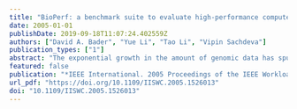 ```yaml
---
title: "BioPerf: a benchmark suite to evaluate high-performance computer architecture on bioinformatics applications"
date: 2005-01-01
publishDate: 2019-09-18T11:07:24.402559Z
authors: ["David A. Bader", "Yue Li", "Tao Li", "Vipin Sachdeva"]
publication_types: ["1"]
abstract: "The exponential growth in the amount of genomic data has spurred growing interest in large scale analysis of genetic information. Bioinformatics applications, which explore computational methods to allow researchers to sift through the massive biological data and extract useful information, are becoming increasingly important computer workloads. This paper presents BioPerf a benchmark suite of representative bioinformatics applications to facilitate the design and evaluation of high-performance computer architectures for these emerging workloads. Currently, the BioPerf suite contains codes from 10 highly popular bioinformatics packages and covers the major fields of study in computational biology such as sequence comparison, phylogenetic reconstruction, protein structure prediction, and sequence homology & gene finding. We demonstrate the use of BioPerf by providing simulation points of pre-compiled Alpha binaries and with a performance study on IBM Power using IBM Mambo simulations cross-compared with Apple G5 executions. The BioPerf suite (available from www.bioperf.org) includes benchmark source code, input datasets of various sizes, and information for compiling and using the benchmarks. Our benchmark suite includes parallel codes where available."
featured: false
publication: "*IEEE International. 2005 Proceedings of the IEEE Workload Characterization Symposium, 2005.*"
url_pdf: "https://doi.org/10.1109/IISWC.2005.1526013"
doi: "10.1109/IISWC.2005.1526013"
---
```


